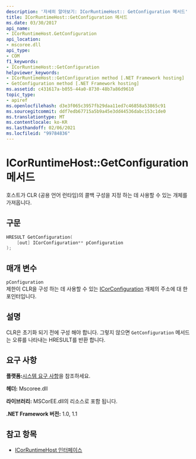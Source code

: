 ```yaml
---
description: '자세히 알아보기: ICorRuntimeHost:: GetConfiguration 메서드'
title: ICorRuntimeHost::GetConfiguration 메서드
ms.date: 03/30/2017
api_name:
- ICorRuntimeHost.GetConfiguration
api_location:
- mscoree.dll
api_type:
- COM
f1_keywords:
- ICorRuntimeHost::GetConfiguration
helpviewer_keywords:
- ICorRuntimeHost::GetConfiguration method [.NET Framework hosting]
- GetConfiguration method [.NET Framework hosting]
ms.assetid: c431617a-b055-44a0-8730-48b7a86d9610
topic_type:
- apiref
ms.openlocfilehash: d3e3f065c3957fb29daa11ed7c46858a53865c91
ms.sourcegitcommit: ddf7edb67715a5b9a45e3dd44536dabc153c1de0
ms.translationtype: MT
ms.contentlocale: ko-KR
ms.lasthandoff: 02/06/2021
ms.locfileid: "99784836"
---
```

# <a name="icorruntimehostgetconfiguration-method"></a>ICorRuntimeHost::GetConfiguration 메서드

호스트가 CLR (공용 언어 런타임)의 콜백 구성을 지정 하는 데 사용할 수 있는 개체를 가져옵니다.  
  
## <a name="syntax"></a>구문  
  
```cpp  
HRESULT GetConfiguration(  
    [out] ICorConfiguration** pConfiguration  
);  
```  
  
## <a name="parameters"></a>매개 변수  

 `pConfiguration`  
 제한이 CLR을 구성 하는 데 사용할 수 있는 [ICorConfiguration](icorconfiguration-interface.md) 개체의 주소에 대 한 포인터입니다.  
  
## <a name="remarks"></a>설명  

 CLR은 초기화 되기 전에 구성 해야 합니다. 그렇지 않으면 `GetConfiguration` 메서드는 오류를 나타내는 HRESULT를 반환 합니다.  
  
## <a name="requirements"></a>요구 사항  

 **플랫폼:**[시스템 요구 사항](../../get-started/system-requirements.md)을 참조하세요.  
  
 **헤더:** Mscoree.dll  
  
 **라이브러리:** MSCorEE.dll의 리소스로 포함 됩니다.  
  
 **.NET Framework 버전:** 1.0, 1.1  
  
## <a name="see-also"></a>참고 항목

- [ICorRuntimeHost 인터페이스](icorruntimehost-interface.md)
